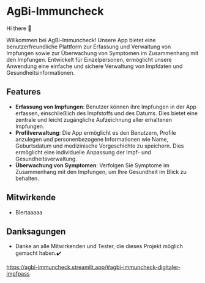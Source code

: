# AgBi-Immuncheck

Hi there 👋 

Willkommen bei AgBi-Immuncheck! Unsere App bietet eine benutzerfreundliche Plattform zur Erfassung und Verwaltung von Impfungen sowie zur Überwachung von Symptomen im Zusammenhang mit den Impfungen. Entwickelt für Einzelpersonen, ermöglicht unsere Anwendung eine einfache und sichere Verwaltung von Impfdaten und Gesundheitsinformationen.

## Features

- **Erfassung von Impfungen**: Benutzer können ihre Impfungen in der App erfassen, einschließlich des Impfstoffs und des Datums. Dies bietet eine zentrale und leicht zugängliche Aufzeichnung aller erhaltenen Impfungen.
- **Profilverwaltung**: Die App ermöglicht es den Benutzern, Profile anzulegen und personenbezogene Informationen wie Name, Geburtsdatum und medizinische Vorgeschichte zu speichern. Dies ermöglicht eine individuelle Anpassung der Impf- und Gesundheitsverwaltung.
- **Überwachung von Symptomen**: Verfolgen Sie Symptome im Zusammenhang mit den Impfungen, um Ihre Gesundheit im Blick zu behalten.


## Mitwirkende

- Blertaaaaa 

## Danksagungen

- Danke an alle Mitwirkenden und Tester, die dieses Projekt möglich gemacht haben.✔️

https://agbi-immuncheck.streamlit.app/#agbi-immuncheck-digitaler-impfpass

